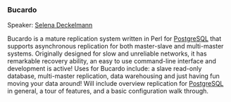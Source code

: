 ### Bucardo

Speaker: [Selena Deckelmann](http://www.chesnok.com/daily/)

Bucardo is a mature replication system written in Perl for [PostgreSQL](/PostgreSQL)
that supports asynchronous replication for both master-slave and
multi-master systems. Originally designed for slow and unreliable
networks, it has remarkable recovery ability, an easy to use
command-line interface and development is active! Uses for Bucardo
include: a slave read-only database, multi-master replication, data
warehousing and just having fun moving your data around! Will include
overview replication for [PostgreSQL](/PostgreSQL) in general, a tour of features,
and a basic configuration walk through.
